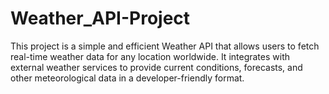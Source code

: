 # Weather_API-Project
This project is a simple and efficient Weather API that allows users to fetch real-time weather data for any location worldwide. It integrates with external weather services to provide current conditions, forecasts, and other meteorological data in a developer-friendly format.
